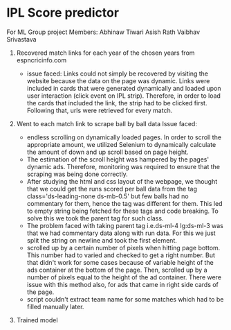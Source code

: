 # IPL Score predictor
For ML Group project 
Members:
    Abhinaw Tiwari
    Asish Rath
    Vaibhav Srivastava

1) Recovered match links for each year of the chosen years from espncricinfo.com
    - issue faced: Links could not simply be recovered by visiting the website because the data on the page was dynamic. Links were included in cards that were generated dynamically and loaded upon user interaction (click event on IPL strip). Therefore, in order to load the cards that included the link, the strip had to be clicked first. Following that, urls were retrieved for every match.

2) Went to each match link to scrape ball by ball data
Issue faced: 
    - endless scrolling on dynamically loaded pages. In order to scroll the appropriate amount, we utilized Selenium to dynamically calculate the amount of down and up scroll based on page height.
    - The estimation of the scroll height was hampered by the pages' dynamic ads. Therefore, monitoring was required to ensure that the scraping was being done correctly.
    - After studying the html and css layout of the webpage, we thought that we could get the runs scored per ball data from the tag class='ds-leading-none ds-mb-0.5' but few balls had no commentary for them, hence the tag was different for them. This led to empty string being fetched for these tags and code breaking. To solve this we took the parent tag for such class. 
    - The problem faced with taking parent tag i.e.ds-ml-4 lg:ds-ml-3 was that we had commentary data along with run data. For this we just split the string on newline and took the first element.
    - scrolled up by a certain number of pixels when hitting page bottom. This number had to varied and checked to get a right number. But that didn't work for some cases because of variable height of the ads container at the bottom of the page. Then, scrolled up by a number of pixels equal to the height of the ad container. There were issue with this method also, for ads that came in right side cards of the page.
    - script couldn't extract team name for some matches which had to be filled manually later.
    
3) Trained model